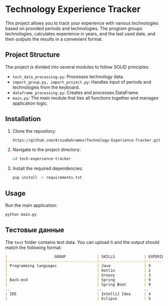 # Technology Experience Tracker

This project allows you to track your experience with various technologies based on provided periods and technologies. The program groups technologies, calculates experience in years, and the last used date, and then outputs the results in a convenient format.

## Project Structure

The project is divided into several modules to follow SOLID principles:

- `tech_data_processing.py`: Processes technology data.
- `import_group.py, import_project.py`: Handles input of periods and technologies from the keyboard.
- `dataframe_processing.py`: Creates and processes DataFrame.
- `main.py`: The main module that ties all functions together and manages application logic.

## Installation

1. Clone the repository:
    ```bash
    https://github.com/ArzuvBahramov/Technology-Experience-Tracker.git
    ```

2. Navigate to the project directory:
    ```bash
    cd tech-experience-tracker
    ```

3. Install the required dependencies:
    ```bash
    pip install -r requirements.txt
    ```

## Usage

Run the main application:
```bash
python main.py
```

## Тестовые данные

The `test` folder contains test data. You can upload it and the output should match the following format:

```markdown
|                     GROUP              | SKILLS             | EXPERIENCE IN YEARS | LAST USED |
|----------------------------------------|--------------------|---------------------|-----------|
| Programming languages                  | Java               | 9                   | 2024      |
|                                        | Kotlin             | 2                   | 2020      |
|                                        | Groovy             | 3                   | 2019      |
| Back-end                               | Spring             | 9                   | 2024      |
|                                        | Spring Boot        | 9                   | 2024      |
..                                       ..                   ..                    ..          
| IDE                                    | IntelliJ Idea      | 4                   | 2022      |
|                                        | Eclipse            | 5                   | 2024      |
